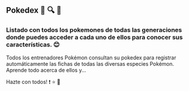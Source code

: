 ## Pokedex  :iphone: :mag: :notebook_with_decorative_cover:

### Listado con todos los pokemones de todas las generaciones donde puedes acceder a cada uno de ellos para conocer sus características. :blush:


Todos los entrenadores Pokémon consultan su pokedex para registrar automáticamente las fichas de todas las diversas especies Pokémon. Aprende todo acerca de ellos y...

Hazte con todos! :exclamation: :star: :sparkling_heart:

